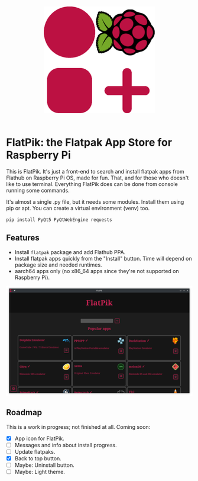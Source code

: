 <p align="center"><img src="img/FlatPik.png" style="width: 300px; margin-bottom:20px"></p>

# FlatPik: the Flatpak App Store for Raspberry Pi

This is FlatPik. It's just a front-end to search and install flatpak apps from Flathub on Raspberry Pi OS, made for fun. That, and for those who doesn't like to use terminal. Everything FlatPik does can be done from console running some commands.

It's almost a single .py file, but it needs some modules. Install them using pip or apt. You can create a virtual environment (venv) too.

```shell
pip install PyQt5 PyQtWebEngine requests
```

## Features

* Install `flatpak` package and add Flathub PPA.
* Install flatpak apps quickly from the "Install" button. Time will depend on package size and needed runtimes.
* aarch64 apps only (no x86_64 apps since they're not supported on Raspberry Pi).

![Captura de FlatPik](img/featured.png)

## Roadmap

This is a work in progress; not finished at all. Coming soon:

* [x] App icon for FlatPik.
* [ ] Messages and info about install progress.
* [ ] Update flatpaks.
* [x] Back to top button.
* [ ] Maybe: Uninstall button.
* [ ] Maybe: Light theme.
